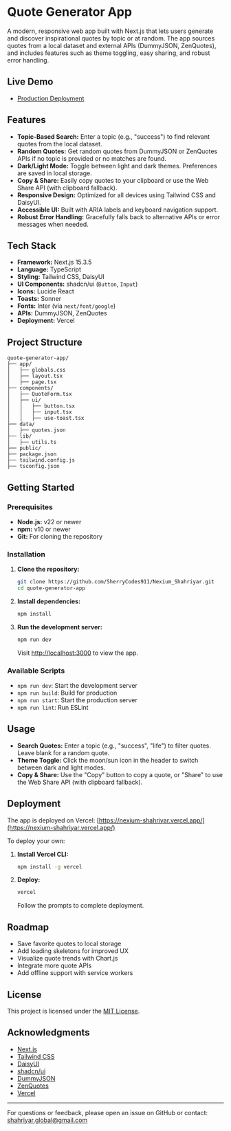 # Quote Generator App

A modern, responsive web app built with Next.js that lets users generate and discover inspirational quotes by topic or at random. The app sources quotes from a local dataset and external APIs (DummyJSON, ZenQuotes), and includes features such as theme toggling, easy sharing, and robust error handling.

## Live Demo

- [Production Deployment](https://nexium-shahriyar.vercel.app/)

## Features

- **Topic-Based Search:** Enter a topic (e.g., "success") to find relevant quotes from the local dataset.
- **Random Quotes:** Get random quotes from DummyJSON or ZenQuotes APIs if no topic is provided or no matches are found.
- **Dark/Light Mode:** Toggle between light and dark themes. Preferences are saved in local storage.
- **Copy & Share:** Easily copy quotes to your clipboard or use the Web Share API (with clipboard fallback).
- **Responsive Design:** Optimized for all devices using Tailwind CSS and DaisyUI.
- **Accessible UI:** Built with ARIA labels and keyboard navigation support.
- **Robust Error Handling:** Gracefully falls back to alternative APIs or error messages when needed.

## Tech Stack

- **Framework:** Next.js 15.3.5
- **Language:** TypeScript
- **Styling:** Tailwind CSS, DaisyUI
- **UI Components:** shadcn/ui (`Button`, `Input`)
- **Icons:** Lucide React
- **Toasts:** Sonner
- **Fonts:** Inter (via `next/font/google`)
- **APIs:** DummyJSON, ZenQuotes
- **Deployment:** Vercel

## Project Structure

```
quote-generator-app/
├── app/
│   ├── globals.css
│   ├── layout.tsx
│   ├── page.tsx
├── components/
│   ├── QuoteForm.tsx
│   ├── ui/
│   │   ├── button.tsx
│   │   ├── input.tsx
│   │   ├── use-toast.tsx
├── data/
│   ├── quotes.json
├── lib/
│   ├── utils.ts
├── public/
├── package.json
├── tailwind.config.js
├── tsconfig.json
```

## Getting Started

### Prerequisites

- **Node.js:** v22 or newer
- **npm:** v10 or newer
- **Git:** For cloning the repository

### Installation

1. **Clone the repository:**
   ```bash
   git clone https://github.com/SherryCodes911/Nexium_Shahriyar.git
   cd quote-generator-app
   ```

2. **Install dependencies:**
   ```bash
   npm install
   ```

3. **Run the development server:**
   ```bash
   npm run dev
   ```
   Visit [http://localhost:3000](http://localhost:3000) to view the app.

### Available Scripts

- `npm run dev`: Start the development server
- `npm run build`: Build for production
- `npm run start`: Start the production server
- `npm run lint`: Run ESLint

## Usage

- **Search Quotes:** Enter a topic (e.g., "success", "life") to filter quotes. Leave blank for a random quote.
- **Theme Toggle:** Click the moon/sun icon in the header to switch between dark and light modes.
- **Copy & Share:** Use the "Copy" button to copy a quote, or "Share" to use the Web Share API (with clipboard fallback).

## Deployment

The app is deployed on Vercel: [https://nexium-shahriyar.vercel.app/](https://nexium-shahriyar.vercel.app/)

To deploy your own:

1. **Install Vercel CLI:**
   ```bash
   npm install -g vercel
   ```

2. **Deploy:**
   ```bash
   vercel
   ```
   Follow the prompts to complete deployment.

## Roadmap

- Save favorite quotes to local storage
- Add loading skeletons for improved UX
- Visualize quote trends with Chart.js
- Integrate more quote APIs
- Add offline support with service workers

## License

This project is licensed under the [MIT License](LICENSE).

## Acknowledgments

- [Next.js](https://nextjs.org/)
- [Tailwind CSS](https://tailwindcss.com/)
- [DaisyUI](https://daisyui.com/)
- [shadcn/ui](https://ui.shadcn.com/)
- [DummyJSON](https://dummyjson.com/)
- [ZenQuotes](https://zenquotes.io/)
- [Vercel](https://vercel.com/)

---

For questions or feedback, please open an issue on GitHub or contact: shahriyar.global@gmail.com
